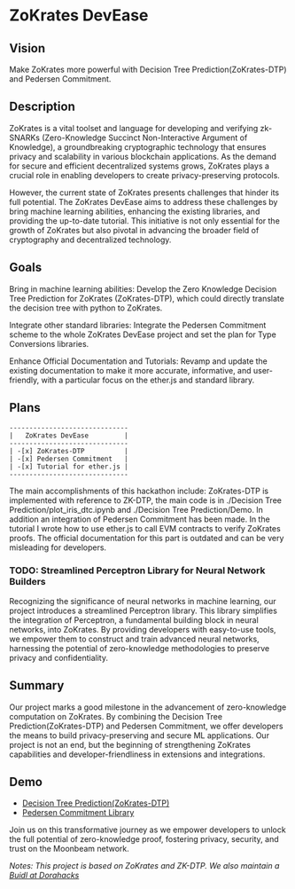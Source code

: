 # ZoKrates DevEase

## Vision
Make ZoKrates more powerful with Decision Tree Prediction(ZoKrates-DTP) and Pedersen Commitment. 

## Description
ZoKrates is a vital toolset and language for developing and verifying zk-SNARKs (Zero-Knowledge Succinct Non-Interactive Argument of Knowledge), a groundbreaking cryptographic technology that ensures privacy and scalability in various blockchain applications. As the demand for secure and efficient decentralized systems grows, ZoKrates plays a crucial role in enabling developers to create privacy-preserving protocols.

However, the current state of ZoKrates presents challenges that hinder its full potential. The ZoKrates DevEase aims to address these challenges by bring machine learning abilities, enhancing the existing libraries, and providing the up-to-date tutorial. This initiative is not only essential for the growth of ZoKrates but also pivotal in advancing the broader field of cryptography and decentralized technology.

## Goals
Bring in machine learning abilities: Develop the Zero Knowledge Decision Tree Prediction for ZoKrates (ZoKrates-DTP), which could directly translate the decision tree with python to ZoKrates.

Integrate other standard libraries: Integrate the Pedersen Commitment scheme to the whole ZoKrates DevEase project and set the plan for Type Conversions libraries.

Enhance Official Documentation and Tutorials: Revamp and update the existing documentation to make it more accurate, informative, and user-friendly, with a particular focus on the ether.js and standard library.

## Plans

```plantuml
------------------------------
|   ZoKrates DevEase         |
------------------------------
| -[x] ZoKrates-DTP          |
| -[x] Pedersen Commitment   |
| -[x] Tutorial for ether.js |
------------------------------
```
The main accomplishments of this hackathon include: ZoKrates-DTP is implemented with reference to ZK-DTP, the main code is in ./Decision Tree Prediction/plot_iris_dtc.ipynb and ./Decision Tree Prediction/Demo. In addition an integration of Pedersen Commitment has been made. In the tutorial I wrote how to use ether.js to call EVM contracts to verify ZoKrates proofs. The official documentation for this part is outdated and can be very misleading for developers.

### TODO: Streamlined Perceptron Library for Neural Network Builders
Recognizing the significance of neural networks in machine learning, our project introduces a streamlined Perceptron library. This library simplifies the integration of Perceptron, a fundamental building block in neural networks, into ZoKrates. By providing developers with easy-to-use tools, we empower them to construct and train advanced neural networks, harnessing the potential of zero-knowledge methodologies to preserve privacy and confidentiality.


## Summary
Our project marks a good milestone in the advancement of zero-knowledge computation on ZoKrates. By combining the Decision Tree Prediction(ZoKrates-DTP) and Pedersen Commitment, we offer developers the means to build privacy-preserving and secure ML applications. Our project is not an end, but the beginning of strengthening ZoKrates capabilities and developer-friendliness in extensions and integrations.

## Demo
- [Decision Tree Prediction(ZoKrates-DTP)](https://www.youtube.com/watch?v=jCn-xm2Amoo)
- [Pedersen Commitment Library](https://youtu.be/8kZHOQtp1Ck)


Join us on this transformative journey as we empower developers to unlock the full potential of zero-knowledge proof, fostering privacy, security, and trust on the Moonbeam network. 

*Notes: This project is based on ZoKrates and ZK-DTP. We also maintain a [Buidl at Dorahacks](https://dorahacks.io/buidl/7000)*